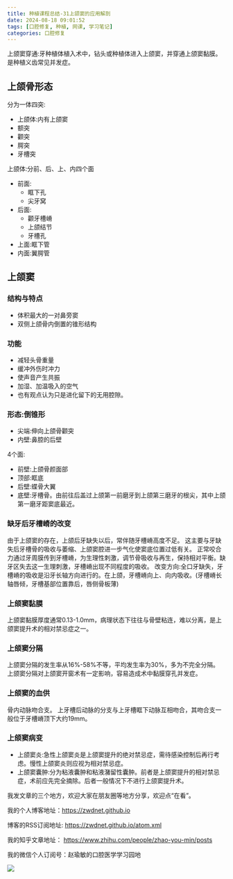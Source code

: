 ```yaml
---
title: 种植课程总结-31上颌窦的应用解剖
date: 2024-08-18 09:01:52
tags: [口腔修复, 种植, 网课, 学习笔记]
categories: 口腔修复
---
```

上颌窦穿通:牙种植体植入术中，钻头或种植体进入上颌窦，并穿通上颌窦黏膜。是种植义齿常见并发症。
## 上颌骨形态
分为一体四突:
- 上颌体:内有上颌窦
- 额突
- 颧突
- 腭突
- 牙槽突

上颌体:分前、后、上、内四个面
- 前面:
    - 眶下孔
    - 尖牙窝
- 后面:
    - 颧牙槽嵴
    - 上颌结节
    - 牙槽孔
- 上面:眶下管
- 内面:翼腭管

## 上颌窦
### 结构与特点
- 体积最大的一对鼻旁窦
- 双侧上颌骨内倒置的锥形结构

### 功能
- 减轻头骨重量
- 缓冲外伤时冲力
- 使声音产生共振
- 加湿、加温吸入的空气
- 也有观点认为只是进化留下的无用腔隙。

### 形态:倒锥形
- 尖端:伸向上颌骨颧突
- 内壁:鼻腔的后壁

4个面:
- 前壁:上颌骨颜面部
- 顶部:眶底
- 后壁:蝶骨大翼
- 底壁:牙槽骨。由前往后盖过上颌第一前磨牙到上颌第三磨牙的根尖，其中上颌第一磨牙距窦底最近。

### 缺牙后牙槽嵴的改变
由于上颌窦的存在，上颌后牙缺失以后，常伴随牙槽嵴高度不足。
这主要与牙缺失后牙槽骨的吸收与萎缩、上颌窦腔进一步气化使窦底位置过低有关。
正常咬合力通过牙周膜传到牙槽嵴，为生理性刺激，调节骨吸收与再生，保持相对平衡。缺牙区失去这一生理刺激，牙槽嵴出现不同程度的吸收。
改变方向:全口牙缺失，牙槽嵴的吸收是沿牙长轴方向进行的。在上颌，牙槽嵴向上、向内吸收。(牙槽嵴长轴唇倾，牙槽基部位置靠后，唇侧骨板薄)

### 上颌窦黏膜
上颌窦黏膜厚度通常0.13-1.0mm，病理状态下往往与骨壁粘连，难以分离，是上颌窦提升术的相对禁忌症之一。

### 上颌窦分隔
上颌窦分隔的发生率从16%-58%不等，平均发生率为30%，多为不完全分隔。
上颌窦分隔对上颌窦开窗术有一定影响，容易造成术中黏膜穿孔并发症。

### 上颌窦的血供
骨内动脉吻合支。
上牙槽后动脉的分支与上牙槽眶下动脉互相吻合，其吻合支一般位于牙槽嵴顶下大约19mm。

### 上颌窦病变
- 上颌窦炎:急性上颌窦炎是上颌窦提升的绝对禁忌症，需待感染控制后再行考虑。慢性上颌窦炎则应视为相对禁忌症。
- 上颌窦囊肿:分为粘液囊肿和粘液潴留性囊肿。前者是上颌窦提升的相对禁忌症，术前应先完全摘除。后者一般情况下不进行上颌窦提升术。






我发文章的三个地方，欢迎大家在朋友圈等地方分享，欢迎点“在看”。

我的个人博客地址：https://zwdnet.github.io

博客的RSS订阅地址: https://zwdnet.github.io/atom.xml

我的知乎文章地址： https://www.zhihu.com/people/zhao-you-min/posts

我的微信个人订阅号：赵瑜敏的口腔医学学习园地

![](https://zymblog-1258069789.cos.ap-chengdu.myqcloud.com/other/wx.jpg)

